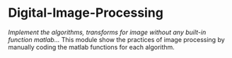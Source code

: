 # Digital-Image-Processing
*Implement the algorithms, transforms for image without any built-in function matlab...*
This module show the practices of image processing by manually coding the matlab functions for each algorithm.

